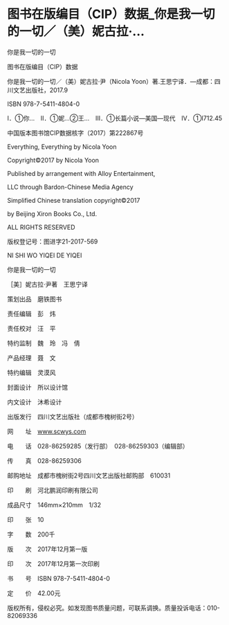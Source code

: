 # 图书在版编目（CIP）数据_你是我一切的一切／（美）妮古拉·...

你是我一切的一切

图书在版编目（CIP）数据

你是我一切的一切／（美）妮古拉·尹（Nicola Yoon）著.王思宁译．—成都：四川文艺出版社，2017.9

ISBN 978-7-5411-4804-0

Ⅰ．①你…　Ⅱ．①妮…②王…　Ⅲ．①长篇小说—美国—现代　Ⅳ．①I712.45

中国版本图书馆CIP数据核字（2017）第222867号

Everything, Everything by Nicola Yoon

Copyright©2017 by Nicola Yoon

Published by arrangement with Alloy Entertainment,

LLC through Bardon-Chinese Media Agency

Simplified Chinese translation copyright©2017

by Beijing Xiron Books Co., Ltd.

ALL RIGHTS RESERVED

版权登记号：图进字21-2017-569

NI SHI WO YIQEI DE YIQEI

你是我一切的一切

［美］妮古拉·尹著　王思宁译

策划出品　磨铁图书

责任编辑　彭　炜

责任校对　汪　平

特约监制　魏　玲　冯　倩

产品经理　聂　文

特约编辑　灵漠风

封面设计　所以设计馆

内文设计　沐希设计

出版发行　四川文艺出版社（成都市槐树街2号）

网　　址　www.scwys.com

电　　话　028-86259285（发行部）　028-86259303（编辑部）

传　　真　028-86259306

邮购地址　成都市槐树街2号四川文艺出版社邮购部　610031

印　　刷　河北鹏润印刷有限公司

成品尺寸　146mm×210mm　1/32

印　　张　10

字　　数　200千

版　　次　2017年12月第一版

印　　次　2017年12月第一次印刷

书　　号　ISBN 978-7-5411-4804-0

定　　价　42.00元

版权所有，侵权必究。如发现图书质量问题，可联系调换。质量投诉电话：010-82069336